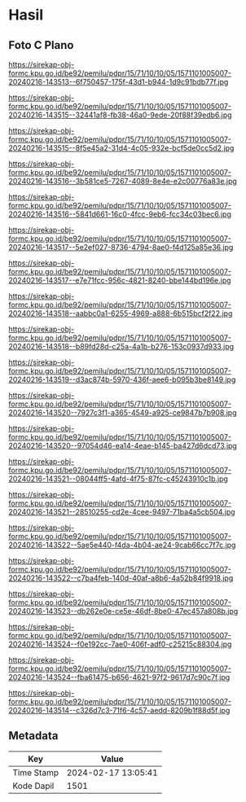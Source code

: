 # Hasil

## Foto C Plano

https://sirekap-obj-formc.kpu.go.id/be92/pemilu/pdpr/15/71/10/10/05/1571101005007-20240216-143513--6f750457-175f-43d1-b944-1d9c91bdb77f.jpg

https://sirekap-obj-formc.kpu.go.id/be92/pemilu/pdpr/15/71/10/10/05/1571101005007-20240216-143515--32441af8-fb38-46a0-9ede-20f88f39edb6.jpg

https://sirekap-obj-formc.kpu.go.id/be92/pemilu/pdpr/15/71/10/10/05/1571101005007-20240216-143515--8f5e45a2-31d4-4c05-932e-bcf5de0cc5d2.jpg

https://sirekap-obj-formc.kpu.go.id/be92/pemilu/pdpr/15/71/10/10/05/1571101005007-20240216-143516--3b581ce5-7267-4089-8e4e-e2c00776a83e.jpg

https://sirekap-obj-formc.kpu.go.id/be92/pemilu/pdpr/15/71/10/10/05/1571101005007-20240216-143516--5841d661-16c0-4fcc-9eb6-fcc34c03bec6.jpg

https://sirekap-obj-formc.kpu.go.id/be92/pemilu/pdpr/15/71/10/10/05/1571101005007-20240216-143517--5e2ef027-8736-4794-8ae0-f4d125a85e36.jpg

https://sirekap-obj-formc.kpu.go.id/be92/pemilu/pdpr/15/71/10/10/05/1571101005007-20240216-143517--e7e71fcc-956c-4821-8240-bbe144bd196e.jpg

https://sirekap-obj-formc.kpu.go.id/be92/pemilu/pdpr/15/71/10/10/05/1571101005007-20240216-143518--aabbc0a1-6255-4969-a888-6b515bcf2f22.jpg

https://sirekap-obj-formc.kpu.go.id/be92/pemilu/pdpr/15/71/10/10/05/1571101005007-20240216-143518--b89fd28d-c25a-4a1b-b276-153c0937d933.jpg

https://sirekap-obj-formc.kpu.go.id/be92/pemilu/pdpr/15/71/10/10/05/1571101005007-20240216-143519--d3ac874b-5970-436f-aee6-b095b3be8149.jpg

https://sirekap-obj-formc.kpu.go.id/be92/pemilu/pdpr/15/71/10/10/05/1571101005007-20240216-143520--7927c3f1-a365-4549-a925-ce9847b7b908.jpg

https://sirekap-obj-formc.kpu.go.id/be92/pemilu/pdpr/15/71/10/10/05/1571101005007-20240216-143520--97054d46-ea14-4eae-b145-ba427d6dcd73.jpg

https://sirekap-obj-formc.kpu.go.id/be92/pemilu/pdpr/15/71/10/10/05/1571101005007-20240216-143521--08044ff5-4afd-4f75-87fc-c45243910c1b.jpg

https://sirekap-obj-formc.kpu.go.id/be92/pemilu/pdpr/15/71/10/10/05/1571101005007-20240216-143521--28510255-cd2e-4cee-9497-71ba4a5cb504.jpg

https://sirekap-obj-formc.kpu.go.id/be92/pemilu/pdpr/15/71/10/10/05/1571101005007-20240216-143522--5ae5e440-f4da-4b04-ae24-9cab66cc7f7c.jpg

https://sirekap-obj-formc.kpu.go.id/be92/pemilu/pdpr/15/71/10/10/05/1571101005007-20240216-143522--c7ba4feb-140d-40af-a8b6-4a52b84f9918.jpg

https://sirekap-obj-formc.kpu.go.id/be92/pemilu/pdpr/15/71/10/10/05/1571101005007-20240216-143523--db262e0e-ce5e-46df-8be0-47ec457a808b.jpg

https://sirekap-obj-formc.kpu.go.id/be92/pemilu/pdpr/15/71/10/10/05/1571101005007-20240216-143524--f0e192cc-7ae0-406f-adf0-c25215c88304.jpg

https://sirekap-obj-formc.kpu.go.id/be92/pemilu/pdpr/15/71/10/10/05/1571101005007-20240216-143524--fba61475-b656-4621-97f2-9617d7c90c7f.jpg

https://sirekap-obj-formc.kpu.go.id/be92/pemilu/pdpr/15/71/10/10/05/1571101005007-20240216-143514--c326d7c3-71f6-4c57-aedd-8209b1f88d5f.jpg


## Metadata

| Key        | Value               |
| ---------- | ------------------- |
| Time Stamp | 2024-02-17 13:05:41 |
| Kode Dapil | 1501                |



